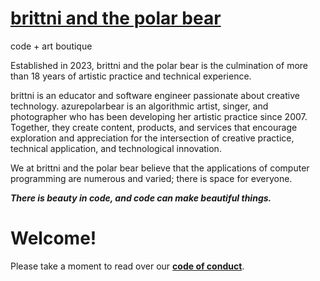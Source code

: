 # [brittni and the polar bear](https://brittni-and-the-polar-bear.github.io/)

code + art boutique

Established in 2023, brittni and the polar bear is the culmination of more than 18 years of artistic practice and technical experience.

brittni is an educator and software engineer passionate about creative technology. azurepolarbear is an algorithmic artist, singer, and photographer who has been developing her artistic practice since 2007. Together, they create content, products, and services that encourage exploration and appreciation for the intersection of creative practice, technical application, and technological innovation.

We at brittni and the polar bear believe that the applications of computer programming are numerous and varied; there is space for everyone.

***There is beauty in code, and code can make beautiful things.***

# Welcome!

Please take a moment to read over our **[code of conduct](https://github.com/brittni-and-the-polar-bear/.github/blob/main/CODE_OF_CONDUCT.md)**.
